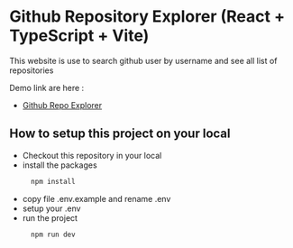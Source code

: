 # Github Repository Explorer (React + TypeScript + Vite)

This website is use to search github user by username and see all list of repositories 

Demo link are here :

- [Github Repo Explorer](https://ahmadadityakj.github.io/repo-explorer/) 
## How to setup this project on your local

- Checkout this repository in your local
- install the packages
  ```js
    npm install
  ```
- copy file .env.example and rename .env
- setup your .env
- run the project
  ```js
    npm run dev
  ```
